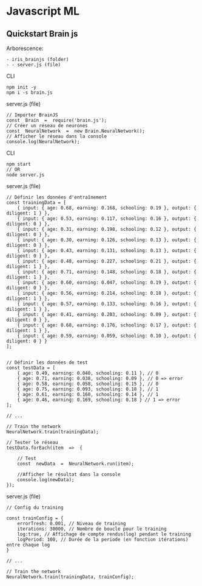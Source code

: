 # Javascript ML

## Quickstart Brain js

Arborescence:
	
    - iris_brainjs (folder)
	- - server.js (file)


CLI

	npm init -y
	npm i -s brain.js


server.js (file)

	// Importer BrainJS
	const  Brain  =  require('brain.js');
	// Créer un réseau de neurones
	const  NeuralNetwork  =  new Brain.NeuralNetwork();
	// Afficher le réseau dans la console
	console.log(NeuralNetwork);


CLI

	npm start
	// OR
	node server.js


server.js (file)

	// Définir les données d'entraînement
    const trainingData = [
        { input: { age: 0.68, earning: 0.168, schooling: 0.19 }, output: { diligent: 1 } },
        { input: { age: 0.53, earning: 0.117, schooling: 0.16 }, output: { diligent: 0 } },
        { input: { age: 0.31, earning: 0.198, schooling: 0.12 }, output: { diligent: 0 } },
        { input: { age: 0.30, earning: 0.126, schooling: 0.13 }, output: { diligent: 0 } },
        { input: { age: 0.43, earning: 0.131, schooling: 0.13 }, output: { diligent: 0 } },
        { input: { age: 0.48, earning: 0.227, schooling: 0.21 }, output: { diligent: 1 } },
        { input: { age: 0.71, earning: 0.148, schooling: 0.18 }, output: { diligent: 1 } },
        { input: { age: 0.60, earning: 0.047, schooling: 0.19 }, output: { diligent: 0 } },
        { input: { age: 0.56, earning: 0.214, schooling: 0.18 }, output: { diligent: 1 } },
        { input: { age: 0.57, earning: 0.133, schooling: 0.16 }, output: { diligent: 1 } },
        { input: { age: 0.41, earning: 0.203, schooling: 0.09 }, output: { diligent: 0 } },
        { input: { age: 0.68, earning: 0.176, schooling: 0.17 }, output: { diligent: 1 } },
        { input: { age: 0.59, earning: 0.059, schooling: 0.10 }, output: { diligent: 0 } }
    ];


    // Définir les données de test
    const testData = [
        { age: 0.49, earning: 0.040, schooling: 0.11 }, // 0
        { age: 0.71, earning: 0.038, schooling: 0.09 }, // 0 => error
        { age: 0.58, earning: 0.058, schooling: 0.15 }, // 0
        { age: 0.75, earning: 0.093, schooling: 0.18 }, // 1
        { age: 0.61, earning: 0.160, schooling: 0.14 }, // 1
        { age: 0.46, earning: 0.169, schooling: 0.18 } // 1 => error
    ];	

	// ...
	
	// Train the network
	NeuralNetwork.train(trainingData);
	
	// Tester le réseau
	testData.forEach(item  =>  {

		// Test
		const  newData  =  NeuralNetwork.run(item);
		
		//Afficher le résultat dans la console
		console.log(newData);
	});


server.js (file)

	// Config du training

    const trainConfig = {
        errorTresh: 0.001, // Niveau de training
        iterations: 30000, // Nombre de boucle pour le training
        log:true, // Affichage de compte rendus(log) pendant le training
        logPeriod: 100, // Durée de la periode (en fonction itérations) entre chaque log
    }

    // ...

    // Train the network
    NeuralNetwork.train(trainingData, trainConfig); 





